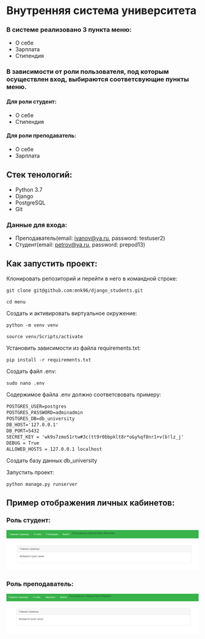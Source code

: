 # Внутренняя система университета
### В системе реализовано 3 пункта меню:
- О себе
- Зарплата
- Стипендия
### В зависимости от роли пользователя, под которым осуществлен вход, выбираются соответсвующие пункты меню.
#### Для роли студент:
- О себе
- Стипендия
#### Для роли преподаватель:
- О себе
- Зарплата
## Стек тенологий:
- Python 3.7
- Django
- PostgreSQL
- Git

### Данные для входа:
- Преподаватель(email: ivanov@ya.ru, password: testuser2)
- Студент(email: petrov@ya.ru, password: prepod13)

## Как запустить проект:

Клонировать репозиторий и перейти в него в командной строке:

```
git clone git@github.com:mnk96/django_students.git
```

```
cd menu
```

Cоздать и активировать виртуальное окружение:

```
python -m venv venv
```
```
source venv/Scripts/activate
```

Установить зависимости из файла requirements.txt:

```
pip install -r requirements.txt
```

Создать файл .env:

```
sudo nano .env
```
Содержимое файла .env должно соответсвовать примеру:

```
POSTGRES_USER=postgres
POSTGRES_PASSWORD=adminadmin
POSTGRES_DB=db_university
DB_HOST='127.0.0.1'
DB_PORT=5432
SECRET_KEY = 'wk9s7zmo51rtw#3c(tt9r0bbpklt8r*o&y%qf8nr1+v(b!lz_j'
DEBUG = True
ALLOWED_HOSTS = 127.0.0.1 localhost
```
Создать базу данных db_university

Запустить проект:

```
python manage.py runserver
```
## Пример отображения личных кабинетов:
### Роль студент:
<picture>
  <img alt="Student" src="images/student.png">
</picture>

### Роль преподаватель:
<picture>
  <img alt="" src="images/teacher.png">
</picture>
